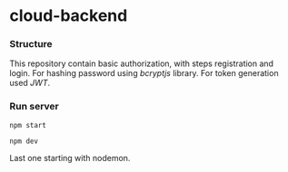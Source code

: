 # cloud-backend

### Structure

This repository contain basic authorization, with steps registration and login.
For hashing password using *bcryptjs* library. For token generation used *JWT*.

### Run server

```
npm start

```
```
npm dev

```
Last one starting with nodemon.
